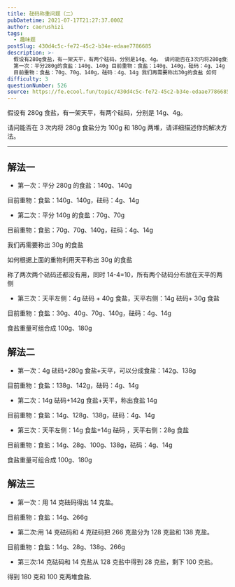 ```yaml
---
title: 砝码称重问题（二）
pubDatetime: 2021-07-17T21:27:37.000Z
author: caorushizi
tags:
  - 趣味题
postSlug: 430d4c5c-fe72-45c2-b34e-edaae7786685
description: >-
  假设有280g食盐，有一架天平，有两个砝码，分别是14g、4g。 请问能否在3次内将280g食盐分为100g和180g两堆，请详细描述你的解决方法。 解法一
  第一次：平分280g的食盐：140g、140g 目前重物：食盐：140g、140g，砝码：4g、14g 第二次：平分140g的食盐：70g、70g
  目前重物：食盐：70g、70g、140g，砝码：4g、14g 我们再需要称出30g的食盐 如何
difficulty: 3
questionNumber: 526
source: https://fe.ecool.fun/topic/430d4c5c-fe72-45c2-b34e-edaae7786685
---
```


假设有 280g 食盐，有一架天平，有两个砝码，分别是 14g、4g。

请问能否在 3 次内将 280g 食盐分为 100g 和 180g 两堆，请详细描述你的解决方法。

---

## 解法一

- 第一次：平分 280g 的食盐：140g、140g

目前重物：食盐：140g、140g，砝码：4g、14g

- 第二次：平分 140g 的食盐：70g、70g

目前重物：食盐：70g、70g、140g，砝码：4g、14g

我们再需要称出 30g 的食盐

如何根据上面的重物利用天平称出 30g 的食盐

称了两次两个砝码还都没有用，同时 14-4=10，所有两个砝码分布放在天平的两侧

- 第三次：天平左侧：4g 砝码 + 40g 食盐，天平右侧：14g 砝码+ 30g 食盐

目前重物：食盐：30g、40g、70g、140g，砝码：4g、14g

食盐重量可组合成 100g、180g

## 解法二

- 第一次：4g 砝码+280g 食盐+天平，可以分成食盐：142g、138g

目前重物：食盐：138g、142g，砝码：4g、14g

- 第二次：14g 砝码+142g 食盐+天平，称出食盐 14g

目前重物：食盐：14g、128g、138g，砝码：4g、14g

- 第三次：天平左侧：14g 食盐+14g 砝码 ，天平右侧：28g 食盐

目前重物：食盐：14g、28g、100g、138g，砝码：4g、14g

食盐重量可组合成 100g、180g

## 解法三

- 第一次：用 14 克砝码得出 14 克盐。

目前重物：食盐：14g、266g

- 第二次:用 14 克砝码和 4 克砝码把 266 克盐分为 128 克盐和 138 克盐。

目前重物：食盐：14g、28g、138g、266g

- 第三次:14 克砝码和 14 克盐从 128 克盐中得到 28 克盐，剩下 100 克盐。

得到 180 克和 100 克两堆食盐.
